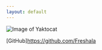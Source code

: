 ```yaml
---
layout: default
---
```


![**Image of Yaktocat**](https://octodex.github.com/images/yaktocat.png)
<br>

[GitHub]https://github.com/Freshala
